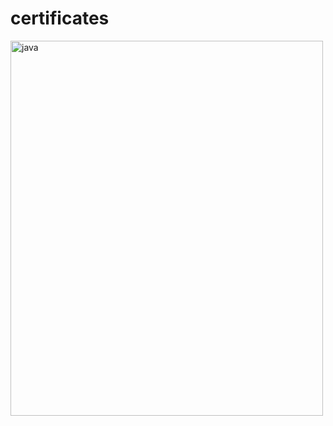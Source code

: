 # certificates
<a href="https://www.sololearn.com/Certificate/1068-20597923/jpg"></a>

<img src="https://www.sololearn.com/Certificate/1068-20597923/jpg" alt="java" width="500" height="600">

